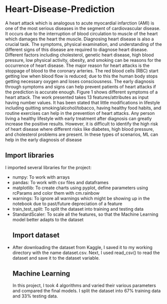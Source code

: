 # Heart-Disease-Prediction
<p>A heart attack which is analogous to acute myocardial infarction (AMI) is one of the most serious diseases in the segment of cardiovascular disease. It occurs due to the interruption of blood circulation to muscle of the heart which damages the heart the muscle. Diagnosing heart disease is also a crucial task. The symptoms, physical examination, and understanding of the different signs of this disease are required to diagnose heart disease. Different factors including cholesterol, genetic heart disease, high blood pressure, low physical activity, obesity, and smoking can be reasons for the occurrence of heart disease. The major reason for heart attacks is the stoppage of blood to the coronary arteries. The red blood cells (RBC) start getting low when blood flow is reduced; due to this the human body stops getting necessary oxygen and loses consciousness. The early diagnosis through symptoms and signs can help prevent patients of heart attacks if the prediction is accurate enough. Figure 1 shows different symptoms of a heart attack. The work presented takes 13 features/attributes as input having number values. It has been stated that little modifications in lifestyle including quitting smoking/alcohol/tobacco, having healthy food habits, and routine exercises can help in the prevention of heart attacks. Any person living a healthy lifestyle with early treatment after diagnosis can greatly increase the positive results. However, it is difficult to identify the high risk of heart disease where different risks like diabetes, high blood pressure, and cholesterol problems are present. In these types of scenarios, ML can help in the early diagnosis of disease</p>
<h2>Import libraries</h2>
<p>I imported several libraries for the project:</p>
<ul>
  <li>numpy: To work with arrays</li>
<li>pandas: To work with csv files and dataframes</li>
<li>matplotlib: To create charts using pyplot, define parameters using rcParams and color them with cm.rainbow</li>
<li>warnings: To ignore all warnings which might be showing up in the notebook due to past/future depreciation of a feature</li>
<li>train_test_split: To split the dataset into training and testing data</li>
<li>StandardScaler: To scale all the features, so that the Machine Learning model better adapts to the dataset</li>

  
  <h2>Import dataset</h2>
<li>After downloading the dataset from Kaggle, I saved it to my working directory with the name dataset.csv. Next, I used read_csv() to read the dataset and save it to the dataset variable.</li>
  <h2>Machine Learning</h2>
<p>In this project, I took 4 algorithms and varied their various parameters and compared the final models. I split the dataset into 67% training data and 33% testing data.</li>
